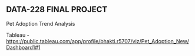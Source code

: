 ## DATA-228 FINAL PROJECT
Pet Adoption Trend Analysis

Tableau - https://public.tableau.com/app/profile/bhakti.r5707/viz/Pet_Adoption_New/Dashboard1#1
